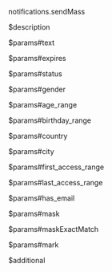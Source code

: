 notifications.sendMass

$description


$params#text


$params#expires


$params#status


$params#gender


$params#age_range


$params#birthday_range


$params#country


$params#city


$params#first_access_range


$params#last_access_range


$params#has_email


$params#mask


$params#maskExactMatch


$params#mark


$additional

